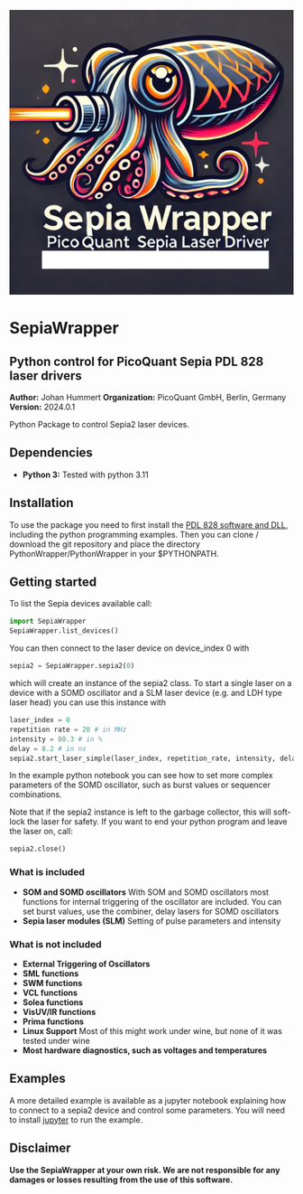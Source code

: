 ![logo](./logo.png)
# SepiaWrapper
## Python control for PicoQuant Sepia PDL 828 laser drivers

**Author:** Johan Hummert
**Organization:** PicoQuant GmbH, Berlin, Germany
**Version:** 2024.0.1

Python Package to control Sepia2 laser devices.

## Dependencies

- **Python 3:**
	Tested with python 3.11
	
## Installation

To use the package you need to first install the [PDL 828 software and DLL](https://www.picoquant.com/products/category/picosecond-pulsed-driver/pdl-828-sepia-ii-computer-controlled-multichannel-picosecond-diode-laser-driver), including the python programming examples. Then you can clone / download the git repository and place the directory PythonWrapper/PythonWrapper in your $PYTHONPATH.

## Getting started

To list the Sepia devices available call:
```python
import SepiaWrapper
SepiaWrapper.list_devices()
```
You can then connect to the laser device on device_index 0 with
```python
sepia2 = SepiaWrapper.sepia2(0)
```
which will create an instance of the sepia2 class. To start a single laser on a device with a SOMD oscillator and a SLM laser device (e.g. and LDH type laser head) you can use this instance with
```python
laser_index = 0
repetition rate = 20 # in MHz
intensity = 80.3 # in %
delay = 8.2 # in ns
sepia2.start_laser_simple(laser_index, repetition_rate, intensity, delay=delay)
```
In the example python notebook you can see how to set more complex parameters of the SOMD oscillator, such as burst values or sequencer combinations.

Note that if the sepia2 instance is left to the garbage collector, this will soft-lock the laser for safety. If you want to end your python program and leave the laser on, call:
```python
sepia2.close()
```

### What is included

- **SOM and SOMD oscillators**
	With SOM and SOMD oscillators most functions for internal triggering of the oscillator are included. You can set burst values, use the combiner, delay lasers for SOMD oscillators
- **Sepia laser modules (SLM)**
	Setting of pulse parameters and intensity

### What is not included

- **External Triggering of Oscillators**
- **SML functions**
- **SWM functions**
- **VCL functions**
- **Solea functions**
- **VisUV/IR functions**
- **Prima functions**
- **Linux Support**
	Most of this might work under wine, but none of it was tested under wine
- **Most hardware diagnostics, such as voltages and temperatures**

## Examples

A more detailed example is available as a jupyter notebook explaining how to connect to a sepia2 device and control some parameters. You will need to install [jupyter](https://jupyter.org/) to run the example.

## Disclaimer

**Use the SepiaWrapper at your own risk. We are not responsible for any damages or losses resulting from the use of this software.**



